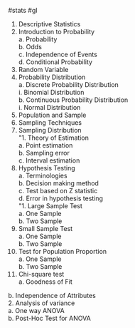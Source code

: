#stats #gl
1. Descriptive Statistics  
2. Introduction to Probability  
a. Probability  
b. Odds  
c. Independence of Events  
d. Conditional Probability  
1. Random Variable  
2. Probability Distribution  
a. Discrete Probability Distribution  
i. Binomial Distribution  
b. Continuous Probability Distribution  
i. Normal Distribution  
3. Population and Sample  
4. Sampling Techniques  
5. Sampling Distribution  
"1. Theory of Estimation  
a. Point estimation  
b. Sampling error  
c. Interval estimation  
2. Hypothesis Testing  
a. Terminologies  
b. Decision making method  
c. Test based on Z statistic  
d. Error in hypothesis testing  
"1. Large Sample Test  
a. One Sample  
b. Two Sample  
2. Small Sample Test  
a. One Sample  
b. Two Sample  
3. Test for Population Proportion  
a. One Sample  
b. Two Sample  
1. Chi-square test  
a. Goodness of Fit  
  
  
  
b. Independence of Attributes  
2. Analysis of variance  
a. One way ANOVA  
b. Post-Hoc Test for ANOVA